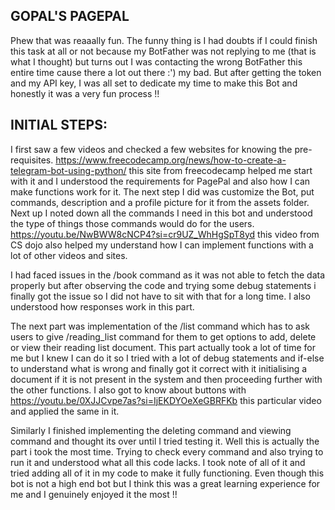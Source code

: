## GOPAL'S PAGEPAL
Phew that was reaaally fun. The funny thing is I had doubts if I could finish this task at all or not because my BotFather was not replying to me (that is what I thought) but turns out I was contacting the wrong BotFather this entire time cause there a lot out there :') my bad. But after getting the token and my API key, I was all set to dedicate my time to make this Bot and honestly it was a very fun process !!

## INITIAL STEPS:
I first saw a few videos and checked a few websites for knowing the pre-requisites. https://www.freecodecamp.org/news/how-to-create-a-telegram-bot-using-python/ this site from freecodecamp helped me start with it and I understood the requirements for PagePal and also how I can make functions work for it. The next step I did was customize the Bot, put commands, description and a profile picture for it from the assets folder.
Next up I noted down all the commands I need in this bot and understood the type of things those commands would do for the users.
https://youtu.be/NwBWW8cNCP4?si=cr9UZ_WhHgSpT8yd this video from CS dojo also helped my understand how I can implement functions with a lot of other videos and sites.

I had faced issues in the /book command as it was not able to fetch the data properly but after observing the code and trying some debug statements i finally got the issue so I did not have to sit with that for a long time.
I also understood how responses work in this part.

The next part was implementation of the /list command which has to ask users to give /reading_list command for them to get options to add, delete or view their reading list document. This part actually took a lot of time for me but I knew I can do it so I tried with a lot of debug statements and if-else to understand what is wrong and finally got it correct with it initialising a document if it is not present in the system and then proceeding further with the other functions. I also got to know about buttons with https://youtu.be/0XJJCvpe7as?si=IjEKDYOeXeGBRFKb this particular video and applied the same in it.

Similarly I finished implementing the deleting command and viewing command and thought its over until I tried testing it. Well this is actually the part i took the most time. Trying to check every command and also trying to run it and understood what all this code lacks. I took note of all of it and tried adding all of it in my code to make it fully functioning. Even though this bot is not a high end bot but I think this was a great learning experience for me and I genuinely enjoyed it the most !! 
